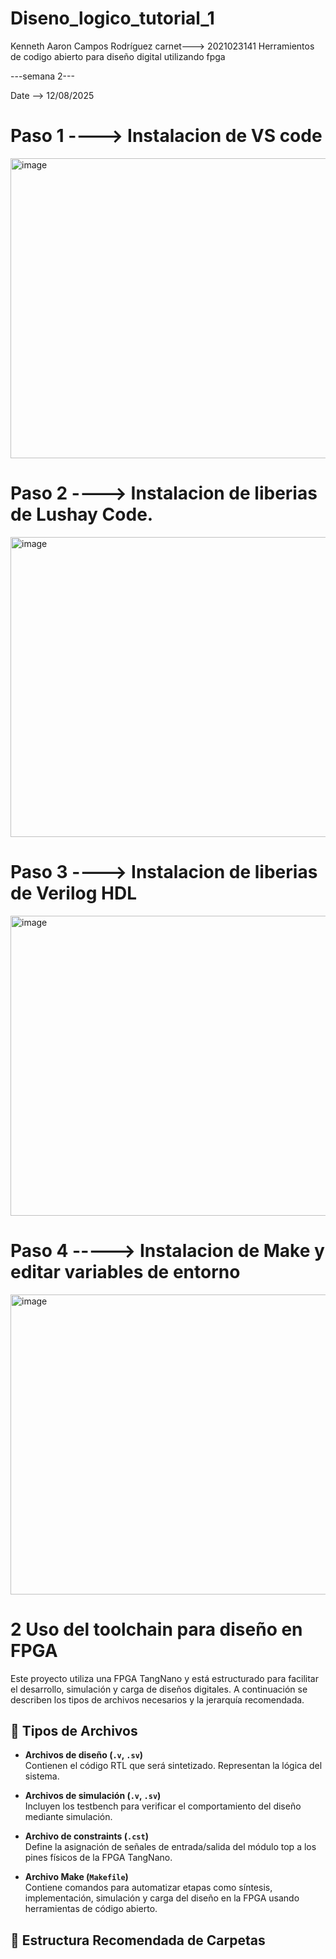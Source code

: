 # Diseno_logico_tutorial_1
Kenneth Aaron Campos Rodríguez
carnet---> 2021023141
Herramientos de codigo abierto para diseño digital utilizando fpga

---semana 2---

Date --> 12/08/2025


# Paso 1 ----> Instalacion de VS code

<img width="640" height="480" alt="image" src="https://github.com/user-attachments/assets/35c61694-ab98-4c33-8ead-aa086a83d917" />


# Paso 2  ----> Instalacion de liberias de Lushay Code.

<img width="640" height="480" alt="image" src="https://github.com/user-attachments/assets/757a80f9-0803-4e3f-88c4-c52f2debdea1" />

# Paso 3 ----> Instalacion de liberias de Verilog HDL

<img width="640" height="480" alt="image" src="https://github.com/user-attachments/assets/e27ed62c-3736-4ce5-83b3-62961f627ea7" />

# Paso 4 ----->  Instalacion de Make y editar variables de entorno

<img width="640" height="480" alt="image" src="https://github.com/user-attachments/assets/12cd1074-3f41-4742-9ddb-1c1a1ef8471a" />

# 2 Uso del toolchain para diseño en FPGA

Este proyecto utiliza una FPGA TangNano y está estructurado para facilitar el desarrollo, simulación y carga de diseños digitales. A continuación se describen los tipos de archivos necesarios y la jerarquía recomendada.

## 📁 Tipos de Archivos

- **Archivos de diseño (`.v`, `.sv`)**  
  Contienen el código RTL que será sintetizado. Representan la lógica del sistema.

- **Archivos de simulación (`.v`, `.sv`)**  
  Incluyen los testbench para verificar el comportamiento del diseño mediante simulación.

- **Archivo de constraints (`.cst`)**  
  Define la asignación de señales de entrada/salida del módulo top a los pines físicos de la FPGA TangNano.

- **Archivo Make (`Makefile`)**  
  Contiene comandos para automatizar etapas como síntesis, implementación, simulación y carga del diseño en la FPGA usando herramientas de código abierto.

## 📂 Estructura Recomendada de Carpetas

